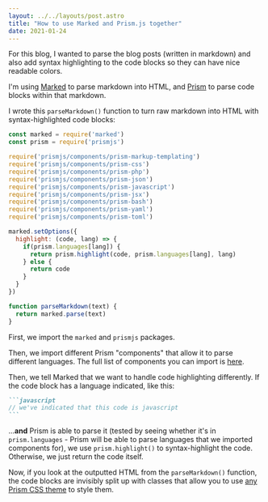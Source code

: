 ```yaml
---
layout: ../../layouts/post.astro
title: "How to use Marked and Prism.js together"
date: 2021-01-24
---
```

For this blog, I wanted to parse the blog posts (written in markdown) and also add syntax highlighting to the code blocks so they can have nice readable colors.

I'm using [Marked](https://github.com/markedjs/marked) to parse markdown into HTML, and [Prism](https://github.com/PrismJS/prism) to parse code blocks within that markdown.

I wrote this `parseMarkdown()` function to turn raw markdown into HTML with syntax-highlighted code blocks:

```javascript
const marked = require('marked')
const prism = require('prismjs')

require('prismjs/components/prism-markup-templating')
require('prismjs/components/prism-css')
require('prismjs/components/prism-php')
require('prismjs/components/prism-json')
require('prismjs/components/prism-javascript')
require('prismjs/components/prism-jsx')
require('prismjs/components/prism-bash')
require('prismjs/components/prism-yaml')
require('prismjs/components/prism-toml')

marked.setOptions({
  highlight: (code, lang) => {
    if(prism.languages[lang]) {
      return prism.highlight(code, prism.languages[lang], lang)
    } else {
      return code
    }
  }
})

function parseMarkdown(text) {
  return marked.parse(text)
}
```

First, we import the `marked` and `prismjs` packages.

Then, we import different Prism "components" that allow it to parse different languages. The full list of components you can import is [here](https://github.com/PrismJS/prism/tree/master/components).

Then, we tell Marked that we want to handle code highlighting differently. If the code block has a language indicated, like this:

````markdown
```javascript
// we've indicated that this code is javascript
```
````

...**and** Prism is able to parse it (tested by seeing whether it's in `prism.languages` - Prism will be able to parse languages that we imported components for), we use `prism.highlight()` to syntax-highlight the code. Otherwise, we just return the code itself.

Now, if you look at the outputted HTML from the `parseMarkdown()` function, the code blocks are invisibly split up with classes that allow you to use [any Prism CSS theme](https://github.com/PrismJS/prism-themes) to style them.